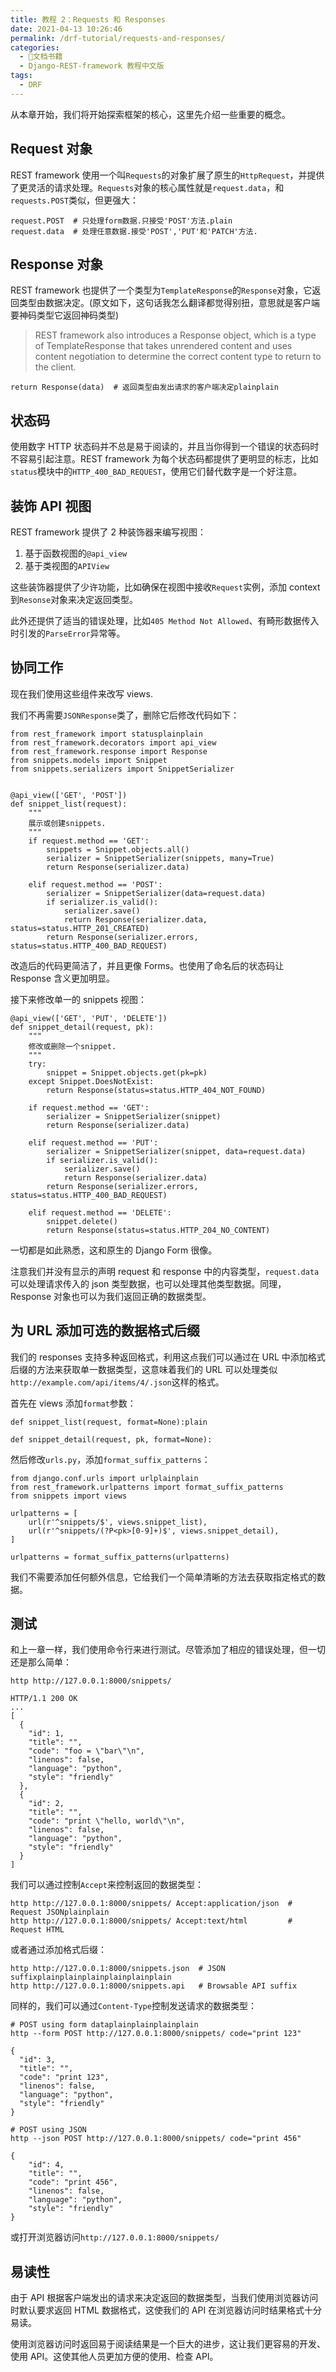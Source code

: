 ```yaml
---
title: 教程 2：Requests 和 Responses
date: 2021-04-13 10:26:46
permalink: /drf-tutorial/requests-and-responses/
categories:
  - 📖文档书籍
  - Django-REST-framework 教程中文版
tags:
  - DRF
---
```


从本章开始，我们将开始探索框架的核心，这里先介绍一些重要的概念。

Request 对象
---------

REST framework 使用一个叫`Requests`的对象扩展了原生的`HttpRequest`，并提供了更灵活的请求处理。`Requests`对象的核心属性就是`request.data`，和`requests.POST`类似，但更强大：

    request.POST  # 只处理form数据.只接受'POST'方法.plain
    request.data  # 处理任意数据.接受'POST','PUT'和'PATCH'方法.
    

Response 对象
----------

REST framework 也提供了一个类型为`TemplateResponse`的`Response`对象，它返回类型由数据决定。(原文如下，这句话我怎么翻译都觉得别扭，意思就是客户端要神码类型它返回神码类型)

> REST framework also introduces a Response object, which is a type of TemplateResponse that takes unrendered content and uses content negotiation to determine the correct content type to return to the client.

    return Response(data)  # 返回类型由发出请求的客户端决定plainplain
    

状态码
---

使用数字 HTTP 状态码并不总是易于阅读的，并且当你得到一个错误的状态码时不容易引起注意。REST framework 为每个状态码都提供了更明显的标志，比如`status`模块中的`HTTP_400_BAD_REQUEST`，使用它们替代数字是一个好注意。

装饰 API 视图
-------

REST framework 提供了 2 种装饰器来编写视图：

1.  基于函数视图的`@api_view`
2.  基于类视图的`APIView`

这些装饰器提供了少许功能，比如确保在视图中接收`Request`实例，添加 context 到`Resonse`对象来决定返回类型。

此外还提供了适当的错误处理，比如`405 Method Not Allowed`、有畸形数据传入时引发的`ParseError`异常等。

协同工作
----

现在我们使用这些组件来改写 views.

我们不再需要`JSONResponse`类了，删除它后修改代码如下：

    from rest_framework import statusplainplain
    from rest_framework.decorators import api_view
    from rest_framework.response import Response
    from snippets.models import Snippet
    from snippets.serializers import SnippetSerializer
    
    
    @api_view(['GET', 'POST'])
    def snippet_list(request):
        """
        展示或创建snippets.
        """
        if request.method == 'GET':
            snippets = Snippet.objects.all()
            serializer = SnippetSerializer(snippets, many=True)
            return Response(serializer.data)
    
        elif request.method == 'POST':
            serializer = SnippetSerializer(data=request.data)
            if serializer.is_valid():
                serializer.save()
                return Response(serializer.data, status=status.HTTP_201_CREATED)
            return Response(serializer.errors, status=status.HTTP_400_BAD_REQUEST)
    

改造后的代码更简洁了，并且更像 Forms。也使用了命名后的状态码让 Response 含义更加明显。

接下来修改单一的 snippets 视图：

    @api_view(['GET', 'PUT', 'DELETE'])
    def snippet_detail(request, pk):
        """
        修改或删除一个snippet.
        """
        try:
            snippet = Snippet.objects.get(pk=pk)
        except Snippet.DoesNotExist:
            return Response(status=status.HTTP_404_NOT_FOUND)
    
        if request.method == 'GET':
            serializer = SnippetSerializer(snippet)
            return Response(serializer.data)
    
        elif request.method == 'PUT':
            serializer = SnippetSerializer(snippet, data=request.data)
            if serializer.is_valid():
                serializer.save()
                return Response(serializer.data)
            return Response(serializer.errors, status=status.HTTP_400_BAD_REQUEST)
    
        elif request.method == 'DELETE':
            snippet.delete()
            return Response(status=status.HTTP_204_NO_CONTENT)
    

一切都是如此熟悉，这和原生的 Django Form 很像。

注意我们并没有显示的声明 request 和 response 中的内容类型，`request.data`可以处理请求传入的 json 类型数据，也可以处理其他类型数据。同理，Response 对象也可以为我们返回正确的数据类型。

为 URL 添加可选的数据格式后缀
---------------

我们的 responses 支持多种返回格式，利用这点我们可以通过在 URL 中添加格式后缀的方法来获取单一数据类型，这意味着我们的 URL 可以处理类似`http://example.com/api/items/4/.json`这样的格式。

首先在 views 添加`format`参数：

    def snippet_list(request, format=None):plain
    
    def snippet_detail(request, pk, format=None):
    

然后修改`urls.py`，添加`format_suffix_patterns`：

    from django.conf.urls import urlplainplain
    from rest_framework.urlpatterns import format_suffix_patterns
    from snippets import views
    
    urlpatterns = [
        url(r'^snippets/$', views.snippet_list),
        url(r'^snippets/(?P<pk>[0-9]+)$', views.snippet_detail),
    ]
    
    urlpatterns = format_suffix_patterns(urlpatterns)
    

我们不需要添加任何额外信息，它给我们一个简单清晰的方法去获取指定格式的数据。

测试
--

和上一章一样，我们使用命令行来进行测试。尽管添加了相应的错误处理，但一切还是那么简单：

    http http://127.0.0.1:8000/snippets/
    
    HTTP/1.1 200 OK
    ...
    [
      {
        "id": 1,
        "title": "",
        "code": "foo = \"bar\"\n",
        "linenos": false,
        "language": "python",
        "style": "friendly"
      },
      {
        "id": 2,
        "title": "",
        "code": "print \"hello, world\"\n",
        "linenos": false,
        "language": "python",
        "style": "friendly"
      }
    ]
    

我们可以通过控制`Accept`来控制返回的数据类型：

    http http://127.0.0.1:8000/snippets/ Accept:application/json  # Request JSONplainplain
    http http://127.0.0.1:8000/snippets/ Accept:text/html         # Request HTML
    

或者通过添加格式后缀：

    http http://127.0.0.1:8000/snippets.json  # JSON suffixplainplainplainplainplainplain
    http http://127.0.0.1:8000/snippets.api   # Browsable API suffix
    

同样的，我们可以通过`Content-Type`控制发送请求的数据类型：

    # POST using form dataplainplainplainplain
    http --form POST http://127.0.0.1:8000/snippets/ code="print 123"
    
    {
      "id": 3,
      "title": "",
      "code": "print 123",
      "linenos": false,
      "language": "python",
      "style": "friendly"
    }
    
    # POST using JSON
    http --json POST http://127.0.0.1:8000/snippets/ code="print 456"
    
    {
        "id": 4,
        "title": "",
        "code": "print 456",
        "linenos": false,
        "language": "python",
        "style": "friendly"
    }
    

或打开浏览器访问`http://127.0.0.1:8000/snippets/`

易读性
---

由于 API 根据客户端发出的请求来决定返回的数据类型，当我们使用浏览器访问时默认要求返回 HTML 数据格式，这使我们的 API 在浏览器访问时结果格式十分易读。

使用浏览器访问时返回易于阅读结果是一个巨大的进步，这让我们更容易的开发、使用 API。这使其他人员更加方便的使用、检查 API。